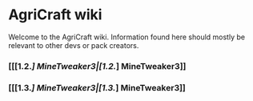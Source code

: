# AgriCraft wiki

Welcome to the AgriCraft wiki. Information found here should mostly be relevant to other devs or pack creators.

### [[[1.2.*] MineTweaker3|[1.2.*] MineTweaker3]]
### [[[1.3.*] MineTweaker3|[1.3.*] MineTweaker3]]